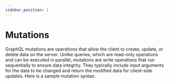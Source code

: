 ```yaml
---
sidebar_position: 1
---
```


# Mutations

GraphQL mutations are operations that allow the client to create, update, or delete data on the server. Unlike queries, which are read-only operations and can be executed in parallel, mutations are write operations that run sequentially to ensure data integrity. They typically include input arguments for the data to be changed and return the modified data for client-side updates. Here is a sample mutation syntax: